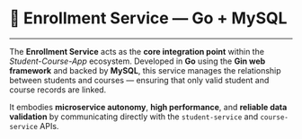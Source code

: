 # 🎯 Enrollment Service — Go + MySQL
 
---

The **Enrollment Service** acts as the **core integration point** within the *Student-Course-App* ecosystem.
Developed in **Go** using the **Gin web framework** and backed by **MySQL**, this service manages the relationship between students and courses — ensuring that only valid student and course records are linked.


It embodies **microservice autonomy**, **high performance**, and **reliable data validation** by communicating directly with the `student-service` and `course-service` APIs.
